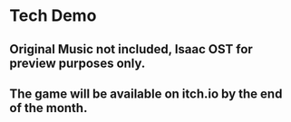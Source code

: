 # Tech Demo

## Original Music not included, Isaac OST for preview purposes only.

## The game will be available on itch.io by the end of the month.
